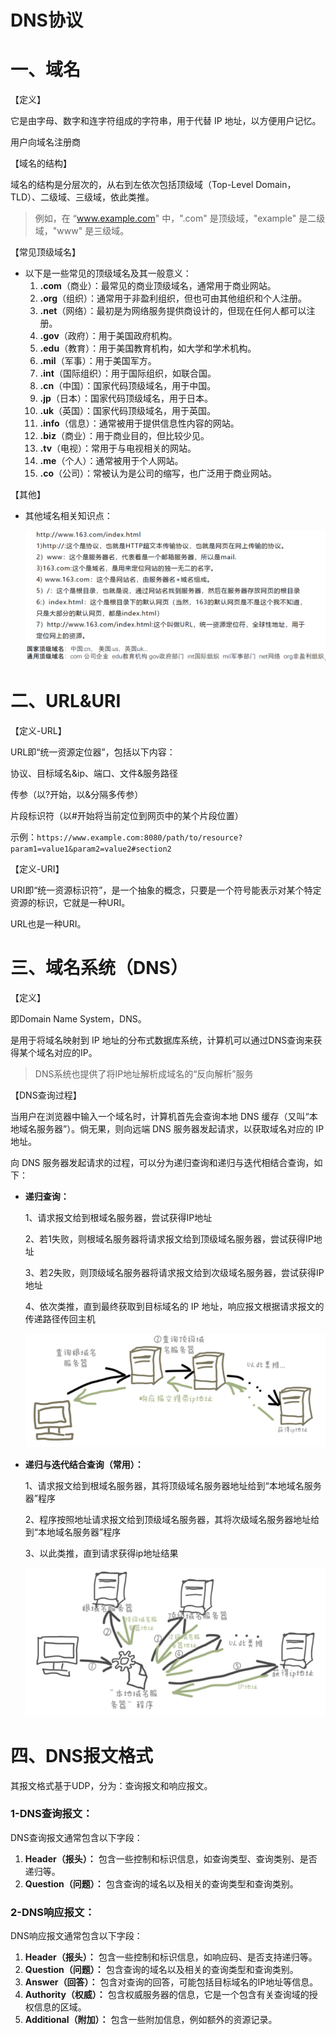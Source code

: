 # DNS协议

# 一、域名

【定义】

它是由字母、数字和连字符组成的字符串，用于代替 IP 地址，以方便用户记忆。

用户向域名注册商

【域名的结构】

域名的结构是分层次的，从右到左依次包括顶级域（Top-Level Domain，TLD）、二级域、三级域，依此类推。

> 例如，在 “www.example.com" 中，".com" 是顶级域，"example" 是二级域，"www" 是三级域。
> 

【常见顶级域名】

- 以下是一些常见的顶级域名及其一般意义：
    1. **.com**（商业）：最常见的商业顶级域名，通常用于商业网站。
    2. **.org**（组织）：通常用于非盈利组织，但也可由其他组织和个人注册。
    3. **.net**（网络）：最初是为网络服务提供商设计的，但现在任何人都可以注册。
    4. **.gov**（政府）：用于美国政府机构。
    5. **.edu**（教育）：用于美国教育机构，如大学和学术机构。
    6. **.mil**（军事）：用于美国军方。
    7. **.int**（国际组织）：用于国际组织，如联合国。
    8. **.cn**（中国）：国家代码顶级域名，用于中国。
    9. **.jp**（日本）：国家代码顶级域名，用于日本。
    10. **.uk**（英国）：国家代码顶级域名，用于英国。
    11. **.info**（信息）：通常被用于提供信息性内容的网站。
    12. **.biz**（商业）：用于商业目的，但比较少见。
    13. **.tv**（电视）：常用于与电视相关的网站。
    14. **.me**（个人）：通常被用于个人网站。
    15. **.co**（公司）：常被认为是公司的缩写，也广泛用于商业网站。

【其他】

- 其他域名相关知识点：
    
    ![Untitled](DNS%E5%8D%8F%E8%AE%AE%20019c57229b844452bf0556f0de753070/Untitled.png)
    

# 二、URL&URI

【定义-URL】

URL即“统一资源定位器”，包括以下内容：

协议、目标域名&ip、端口、文件&服务路径

传参（以?开始，以&分隔多传参）

片段标识符（以#开始将当前定位到网页中的某个片段位置）

示例：`https://www.example.com:8080/path/to/resource?param1=value1&param2=value2#section2`

【定义-URI】

URI即“统一资源标识符”，是一个抽象的概念，只要是一个符号能表示对某个特定资源的标识，它就是一种URI。

URL也是一种URI。

# 三、域名系统（DNS）

【定义】

即Domain Name System，DNS。

是用于将域名映射到 IP 地址的分布式数据库系统，计算机可以通过DNS查询来获得某个域名对应的IP。

> DNS系统也提供了将IP地址解析成域名的“反向解析”服务
> 

【DNS查询过程】

当用户在浏览器中输入一个域名时，计算机首先会查询本地 DNS 缓存（又叫“本地域名服务器”）。倘无果，则向远端 DNS 服务器发起请求，以获取域名对应的 IP 地址。

向 DNS 服务器发起请求的过程，可以分为递归查询和递归与迭代相结合查询，如下：

- **递归查询：**
    
    1、请求报文给到根域名服务器，尝试获得IP地址
    
    2、若1失败，则根域名服务器将请求报文给到顶级域名服务器，尝试获得IP地址
    
    3、若2失败，则顶级域名服务器将请求报文给到次级域名服务器，尝试获得IP地址
    
    4、依次类推，直到最终获取到目标域名的 IP 地址，响应报文根据请求报文的传递路径传回主机
    
    ![Untitled](DNS%E5%8D%8F%E8%AE%AE%20019c57229b844452bf0556f0de753070/Untitled%201.png)
    
- **递归与迭代结合查询（常用）：**
    
    1、请求报文给到根域名服务器，其将顶级域名服务器地址给到“本地域名服务器”程序
    
    2、程序按照地址请求报文给到顶级域名服务器，其将次级域名服务器地址给到“本地域名服务器”程序
    
    3、以此类推，直到请求获得ip地址结果
    
    ![Untitled](DNS%E5%8D%8F%E8%AE%AE%20019c57229b844452bf0556f0de753070/Untitled%202.png)
    

# 四、DNS报文格式

其报文格式基于UDP，分为：查询报文和响应报文。

### 1-DNS查询报文：

DNS查询报文通常包含以下字段：

1. **Header（报头）：** 包含一些控制和标识信息，如查询类型、查询类别、是否递归等。
2. **Question（问题）：** 包含查询的域名以及相关的查询类型和查询类别。

### 2-DNS响应报文：

DNS响应报文通常包含以下字段：

1. **Header（报头）：** 包含一些控制和标识信息，如响应码、是否支持递归等。
2. **Question（问题）：** 包含查询的域名以及相关的查询类型和查询类别。
3. **Answer（回答）：** 包含对查询的回答，可能包括目标域名的IP地址等信息。
4. **Authority（权威）：** 包含权威服务器的信息，它是一个包含有关查询域的授权信息的区域。
5. **Additional（附加）：** 包含一些附加信息，例如额外的资源记录。